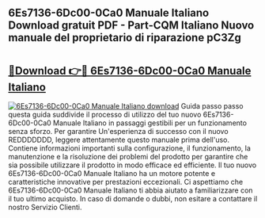## 6Es7136-6Dc00-0Ca0 Manuale Italiano Download gratuit PDF - Part-CQM Italiano Nuovo manuale del proprietario di riparazione pC3Zg

# <h2><a href="http://dfaei4q.blite.top/?on=6Es7136-6Dc00-0Ca0+Manuale+Italiano">🔗Download 👉🔴 6Es7136-6Dc00-0Ca0 Manuale Italiano</a></h2>

[![6Es7136-6Dc00-0Ca0 Manuale Italiano download](https://i.imgur.com/lujVjoI.png)](http://dfaei4q.blite.top/?on=6Es7136-6Dc00-0Ca0+Manuale+Italiano)
Guida passo passo questa guida suddivide il processo di utilizzo del tuo nuovo 6Es7136-6Dc00-0Ca0 Manuale Italiano in passaggi gestibili per un funzionamento senza sforzo. Per garantire Un'esperienza di successo con il nuovo REDDDDDDD, leggere attentamente questo manuale prima dell'uso. Contiene informazioni importanti sulla configurazione, il funzionamento, la manutenzione e la risoluzione dei problemi del prodotto per garantire che sia possibile utilizzare il prodotto in modo efficace ed efficiente. Il tuo nuovo 6Es7136-6Dc00-0Ca0 Manuale Italiano ha un motore potente e caratteristiche innovative per prestazioni eccezionali. Ci aspettiamo che 6Es7136-6Dc00-0Ca0 Manuale Italiano ti abbia aiutato a familiarizzare con il tuo ultimo acquisto. In caso di domande o dubbi, non esitare a contattare il nostro Servizio Clienti.
